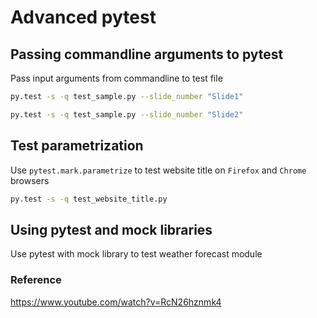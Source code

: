 # Advanced pytest
## Passing commandline arguments to pytest
Pass input arguments from commandline to test file
```sh
py.test -s -q test_sample.py --slide_number "Slide1"

py.test -s -q test_sample.py --slide_number "Slide2"
```
## Test parametrization
Use `pytest.mark.parametrize` to test website title on `Firefox` and `Chrome` browsers
```sh
py.test -s -q test_website_title.py
```
## Using pytest and mock libraries
Use pytest with mock library to test weather forecast module
### Reference
https://www.youtube.com/watch?v=RcN26hznmk4
